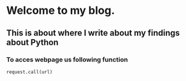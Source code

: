 # Welcome to my blog.
## This is about where I write about my findings about Python


### To acces webpage us following function

```
request.call(url)
```
